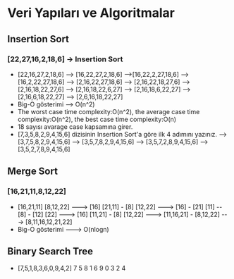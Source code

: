 # Veri Yapıları ve Algoritmalar

## Insertion Sort

### [22,27,16,2,18,6] -> Insertion Sort
- [22,16,27,2,18,6] --> [16,22,27,2,18,6] -->[16,22,2,27,18,6] --> [16,2,22,27,18,6] --> [2,16,22,27,18,6] --> [2,16,22,18,27,6] --> [2,16,18,22,27,6] --> [2,16,18,22,6,27] --> [2,16,18,6,22,27] --> [2,16,6,18,22,27] --> [2,6,16,18,22,27]
- Big-O gösterimi --> O(n^2)
- The worst case time complexity:O(n^2), the average case time complexity:O(n^2), the best case time complexity:O(n)
- 18 sayısı avarage case kapsamına girer.
- [7,3,5,8,2,9,4,15,6] dizisinin Insertion Sort'a göre ilk 4 adımını yazınız. --> [3,7,5,8,2,9,4,15,6] --> [3,5,7,8,2,9,4,15,6] --> [3,5,7,2,8,9,4,15,6] --> [3,5,2,7,8,9,4,15,6]

## Merge Sort

### [16,21,11,8,12,22]
- [16,21,11] [8,12,22] ---> [16] [21,11] - [8] [12,22] ---> [16] - [21] [11] -- [8] - [12] [22] ---> [16] [11,21] - [8] [12,22] ---> [11,16,21] - [8,12,22] ---> [8,11,16,12,21,22]
- Big-O gösterimi ---> O(nlogn)

## Binary Search Tree
- [7,5,1,8,3,6,0,9,4,2]
                         7
             5                          8
     1              6                       9
 0        3
       2      4
